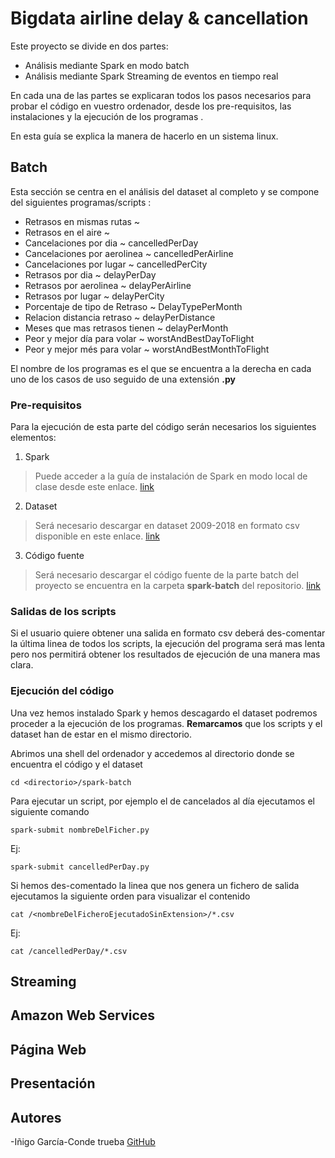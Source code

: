 # Bigdata airline delay & cancellation
Este proyecto se divide en dos partes:

- Análisis mediante Spark en modo batch
- Análisis mediante Spark Streaming de eventos en tiempo real

En cada una de las partes se explicaran todos los pasos necesarios para probar el código en vuestro ordenador, desde los pre-requisitos, las instalaciones y la ejecución de los programas .  

En esta guía se explica la manera de hacerlo en un sistema linux.

## Batch
Esta sección se centra en el análisis del dataset al completo y se compone del siguientes programas/scripts :
-  Retrasos en mismas rutas ~
-  Retrasos en el aire ~
-  Cancelaciones por dia ~ cancelledPerDay
- Cancelaciones por aerolinea ~ cancelledPerAirline
-  Cancelaciones por lugar ~ cancelledPerCity
- Retrasos por dia ~ delayPerDay
- Retrasos por aerolinea ~ delayPerAirline
- Retrasos por lugar ~ delayPerCity
-  Porcentaje de tipo de Retraso ~ DelayTypePerMonth
- Relacion distancia retraso ~ delayPerDistance
-  Meses que mas retrasos tienen ~ delayPerMonth
-  Peor y mejor día para volar ~ worstAndBestDayToFlight
- Peor y mejor més para volar ~ worstAndBestMonthToFlight

El nombre de los programas es el que se encuentra a la derecha en cada uno de los casos de uso seguido de una extensión **.py**
### Pre-requisitos
Para la ejecución de esta parte del código serán necesarios los siguientes elementos:

1. Spark

>Puede acceder a la guía de instalación de Spark en modo local de clase desde este enlace.  [link](https://drive.google.com/file/d/1YX3-fyVV9fPQsqp6emV7tDa4-KoNcxva/view)

2. Dataset

>Será necesario descargar en dataset 2009-2018 en formato csv disponible en este enlace.  [link](https://drive.google.com/file/d/1qd2dmv8isbE4zniFAYOMO0z2r4mokutk/view?usp=sharing)

3. Código fuente 
>Será necesario descargar el código fuente de la parte batch del proyecto se encuentra en la carpeta **spark-batch** del repositorio.  [link](https://github.com/ivanfermena/bigdata-airline-delay-cancellation/tree/develop/spark-batch)

### Salidas de los scripts
Si el usuario quiere obtener una salida en formato csv deberá des-comentar la última linea de todos los scripts, la ejecución del programa será mas lenta pero nos permitirá obtener los resultados de ejecución de una manera mas clara.

### Ejecución del código
Una vez hemos instalado Spark y hemos descagardo el dataset podremos proceder a la ejecución de los programas.  **Remarcamos** que los scripts y el dataset han de estar en el mismo directorio.

Abrimos una shell del ordenador y accedemos al directorio donde se encuentra el código y el dataset

	cd <directorio>/spark-batch
Para ejecutar un script, por ejemplo el de cancelados al día ejecutamos el siguiente comando

	spark-submit nombreDelFicher.py
Ej:

	spark-submit cancelledPerDay.py
Si hemos des-comentado la linea que nos genera un fichero de salida ejecutamos la siguiente orden para visualizar el contenido

	cat /<nombreDelFicheroEjecutadoSinExtension>/*.csv
Ej:

	cat /cancelledPerDay/*.csv

##  Streaming
## Amazon Web Services
## Página Web
## Presentación
## Autores 

-Iñigo García-Conde trueba  [GitHub](https://github.com/igarciaconde)
